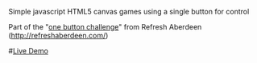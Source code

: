 Simple javascript HTML5 canvas games using a single button for control

Part of the "[one button challenge](https://i3.createsend1.com/ti/j/92/5A5/B72/091834/images/onebutton.jpg)" from Refresh Aberdeen (http://refreshaberdeen.com/)

#[Live Demo](https://onebutton.btk.scot/?game=tux)
